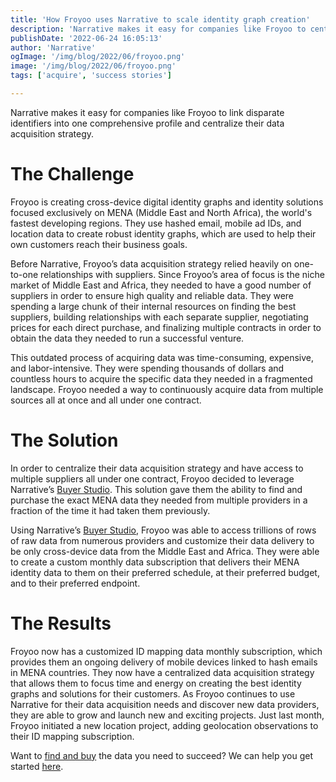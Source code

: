 ```yaml
---
title: 'How Froyoo uses Narrative to scale identity graph creation'
description: 'Narrative makes it easy for companies like Froyoo to centralize their data acquisition strategy and scale identity graph creation.'
publishDate: '2022-06-24 16:05:13'
author: 'Narrative'
ogImage: '/img/blog/2022/06/froyoo.png'
image: '/img/blog/2022/06/froyoo.png'
tags: ['acquire', 'success stories']

---
```

Narrative makes it easy for companies like Froyoo to link disparate identifiers into one comprehensive profile and centralize their data acquisition strategy.

**The Challenge** 
==================

Froyoo is creating cross-device digital identity graphs and identity solutions focused exclusively on MENA (Middle East and North Africa), the world's fastest developing regions. They use hashed email, mobile ad IDs, and location data to create robust identity graphs, which are used to help their own customers reach their business goals. 

Before Narrative, Froyoo’s data acquisition strategy relied heavily on one-to-one relationships with suppliers. Since Froyoo’s area of focus is the niche market of Middle East and Africa, they needed to have a good number of suppliers in order to ensure high quality and reliable data. They were spending a large chunk of their internal resources on finding the best suppliers, building relationships with each separate supplier, negotiating prices for each direct purchase, and finalizing multiple contracts in order to obtain the data they needed to run a successful venture.

This outdated process of acquiring data was time-consuming, expensive, and labor-intensive. They were spending thousands of dollars and countless hours to acquire the specific data they needed in a fragmented landscape. Froyoo needed a way to continuously acquire data from multiple sources all at once and all under one contract.

**The Solution** 
=================

In order to centralize their data acquisition strategy and have access to multiple suppliers all under one contract, Froyoo decided to leverage Narrative’s [Buyer Studio](https://www.narrative.io/buyer-studio). This solution gave them the ability to find and purchase the exact MENA data they needed from multiple providers in a fraction of the time it had taken them previously.  

Using Narrative’s [Buyer Studio](https://www.narrative.io/buyer-studio), Froyoo was able to access trillions of rows of raw data from numerous providers and customize their data delivery to be only cross-device data from the Middle East and Africa. They were able to create a custom monthly data subscription that delivers their MENA identity data to them on their preferred schedule, at their preferred budget, and to their preferred endpoint.

**The Results** 
================

Froyoo now has a customized ID mapping data monthly subscription, which provides them an ongoing delivery of mobile devices linked to hash emails in MENA countries. They now have a centralized data acquisition strategy that allows them to focus time and energy on creating the best identity graphs and solutions for their customers. As Froyoo continues to use Narrative for their data acquisition needs and discover new data providers, they are able to grow and launch new and exciting projects. Just last month, Froyoo initiated a new location project, adding geolocation observations to their ID mapping subscription.

Want to [find and buy](https://www.narrative.io/buyer-studio) the data you need to succeed? We can help you get started [here](https://www.narrative.io/demo).
